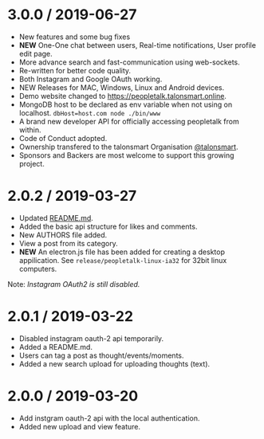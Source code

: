 3.0.0 / 2019-06-27
==================

  * New features and some bug fixes
  * **NEW** One-One chat between users, Real-time notifications, User profile edit page.
  * More advance search and fast-communication using web-sockets.
  * Re-written for better code quality.
  * Both Instagram and Google OAuth working.
  * NEW Releases for MAC, Windows, Linux and Android devices.
  * Demo website changed to https://peopletalk.talonsmart.online.
  * MongoDB host to be declared as env variable when not using on localhost. 
    `dbHost=host.com node ./bin/www`
  * A brand new developer API for officially accessing peopletalk from within.
  * Code of Conduct adopted.
  * Ownership transfered to the talonsmart Organisation [@talonsmart](https://github.com/talonsmart).
  * Sponsors and Backers are most welcome to support this growing project.  

2.0.2 / 2019-03-27
==================

  * Updated [README.md](README.md).
  * Added the basic api structure for likes and comments.
  * New AUTHORS file added.
  * View a post from its category.
  * **NEW** An electron.js file has been added for creating a desktop appilication. See ```release/peopletalk-linux-ia32``` for 32bit linux computers.

  Note: _Instagram OAuth2 is still disabled._

2.0.1 / 2019-03-22
==================

  * Disabled instagram oauth-2 api temporarily.
  * Added a README.md.
  * Users can tag a post as thought/events/moments.
  * Added a new search upload for uploading thoughts (text).

2.0.0 / 2019-03-20
==================

  * Add instgram oauth-2 api with the local authentication.
  * Added new upload and view feature.
